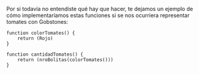 Por si todavía no entendiste qué hay que hacer, te dejamos un ejemplo de cómo implementaríamos estas funciones si se nos ocurriera representar tomates con Gobstones:

```puppet
function colorTomates() {
    return (Rojo)
}

function cantidadTomates() {
    return (nroBolitas(colorTomates()))
}
```